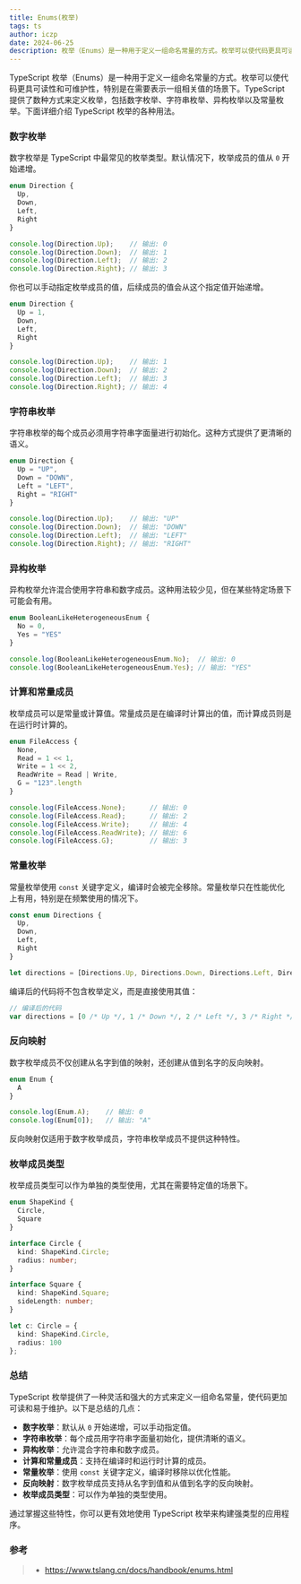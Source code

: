 ```yaml
---
title: Enums(枚举)
tags: ts
author: iczp
date: 2024-06-25
description: 枚举（Enums）是一种用于定义一组命名常量的方式。枚举可以使代码更具可读性和可维护性
---
```


TypeScript 枚举（Enums）是一种用于定义一组命名常量的方式。枚举可以使代码更具可读性和可维护性，特别是在需要表示一组相关值的场景下。TypeScript 提供了数种方式来定义枚举，包括数字枚举、字符串枚举、异构枚举以及常量枚举。下面详细介绍 TypeScript 枚举的各种用法。

### 数字枚举

数字枚举是 TypeScript 中最常见的枚举类型。默认情况下，枚举成员的值从 `0` 开始递增。

```typescript
enum Direction {
  Up,
  Down,
  Left,
  Right
}

console.log(Direction.Up);    // 输出: 0
console.log(Direction.Down);  // 输出: 1
console.log(Direction.Left);  // 输出: 2
console.log(Direction.Right); // 输出: 3
```

你也可以手动指定枚举成员的值，后续成员的值会从这个指定值开始递增。

```typescript
enum Direction {
  Up = 1,
  Down,
  Left,
  Right
}

console.log(Direction.Up);    // 输出: 1
console.log(Direction.Down);  // 输出: 2
console.log(Direction.Left);  // 输出: 3
console.log(Direction.Right); // 输出: 4
```

### 字符串枚举

字符串枚举的每个成员必须用字符串字面量进行初始化。这种方式提供了更清晰的语义。

```typescript
enum Direction {
  Up = "UP",
  Down = "DOWN",
  Left = "LEFT",
  Right = "RIGHT"
}

console.log(Direction.Up);    // 输出: "UP"
console.log(Direction.Down);  // 输出: "DOWN"
console.log(Direction.Left);  // 输出: "LEFT"
console.log(Direction.Right); // 输出: "RIGHT"
```

### 异构枚举

异构枚举允许混合使用字符串和数字成员。这种用法较少见，但在某些特定场景下可能会有用。

```typescript
enum BooleanLikeHeterogeneousEnum {
  No = 0,
  Yes = "YES"
}

console.log(BooleanLikeHeterogeneousEnum.No);  // 输出: 0
console.log(BooleanLikeHeterogeneousEnum.Yes); // 输出: "YES"
```

### 计算和常量成员

枚举成员可以是常量或计算值。常量成员是在编译时计算出的值，而计算成员则是在运行时计算的。

```typescript
enum FileAccess {
  None,
  Read = 1 << 1,
  Write = 1 << 2,
  ReadWrite = Read | Write,
  G = "123".length
}

console.log(FileAccess.None);      // 输出: 0
console.log(FileAccess.Read);      // 输出: 2
console.log(FileAccess.Write);     // 输出: 4
console.log(FileAccess.ReadWrite); // 输出: 6
console.log(FileAccess.G);         // 输出: 3
```

### 常量枚举

常量枚举使用 `const` 关键字定义，编译时会被完全移除。常量枚举只在性能优化上有用，特别是在频繁使用的情况下。

```typescript
const enum Directions {
  Up,
  Down,
  Left,
  Right
}

let directions = [Directions.Up, Directions.Down, Directions.Left, Directions.Right];
```

编译后的代码将不包含枚举定义，而是直接使用其值：

```javascript
// 编译后的代码
var directions = [0 /* Up */, 1 /* Down */, 2 /* Left */, 3 /* Right */];
```

### 反向映射

数字枚举成员不仅创建从名字到值的映射，还创建从值到名字的反向映射。

```typescript
enum Enum {
  A
}

console.log(Enum.A);    // 输出: 0
console.log(Enum[0]);   // 输出: "A"
```

反向映射仅适用于数字枚举成员，字符串枚举成员不提供这种特性。

### 枚举成员类型

枚举成员类型可以作为单独的类型使用，尤其在需要特定值的场景下。

```typescript
enum ShapeKind {
  Circle,
  Square
}

interface Circle {
  kind: ShapeKind.Circle;
  radius: number;
}

interface Square {
  kind: ShapeKind.Square;
  sideLength: number;
}

let c: Circle = {
  kind: ShapeKind.Circle,
  radius: 100
};
```

### 总结

TypeScript 枚举提供了一种灵活和强大的方式来定义一组命名常量，使代码更加可读和易于维护。以下是总结的几点：

- **数字枚举**：默认从 `0` 开始递增，可以手动指定值。
- **字符串枚举**：每个成员用字符串字面量初始化，提供清晰的语义。
- **异构枚举**：允许混合字符串和数字成员。
- **计算和常量成员**：支持在编译时和运行时计算的成员。
- **常量枚举**：使用 `const` 关键字定义，编译时移除以优化性能。
- **反向映射**：数字枚举成员支持从名字到值和从值到名字的反向映射。
- **枚举成员类型**：可以作为单独的类型使用。

通过掌握这些特性，你可以更有效地使用 TypeScript 枚举来构建强类型的应用程序。

### 参考

> - https://www.tslang.cn/docs/handbook/enums.html
